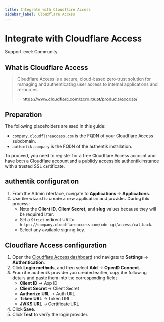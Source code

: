 ```yaml
---
title: Integrate with Cloudflare Access
sidebar_label: Cloudflare Access
---
```


# Integrate with Cloudflare Access

<span class="badge badge--secondary">Support level: Community</span>

## What is Cloudflare Access

> Cloudflare Access is a secure, cloud-based zero-trust solution for managing and authenticating user access to internal applications and resources.
>
> -- https://www.cloudflare.com/zero-trust/products/access/

## Preparation

The following placeholders are used in this guide:

- `company.cloudflareaccess.com` is the FQDN of your Cloudflare Access subdomain.
- `authentik.company` is the FQDN of the authentik installation.

To proceed, you need to register for a free Cloudflare Access account and have both a Cloudflare account and a publicly accessible authentik instance with a trusted SSL certificate.

## authentik configuration

1. From the Admin interface, navigate to **Applications** -> **Applications**.
2. Use the wizard to create a new application and provider. During this process:
    - Note the **Client ID**, **Client Secret**, and **slug** values because they will be required later.
    - Set a `Strict` redirect URI to `https://company.cloudflareaccess.com/cdn-cgi/access/callback`.
    - Select any available signing key.

## Cloudflare Access configuration

1. Open the [Cloudflare Access dashboard](https://one.dash.cloudflare.com) and navigate to **Settings** -> **Authentication**.
2. Click **Login methods**, and then select **Add** -> **OpenID Connect**.
3. From the authentik provider you created earlier, copy the following details and paste them into the corresponding fields:
    - **Client ID** -> App ID
    - **Client Secret** -> Client Secret
    - **Authorize URL** -> Auth URL
    - **Token URL** -> Token URL
    - **JWKS URL** -> Certificate URL
4. Click **Save**.
5. Click **Test** to verify the login provider.
